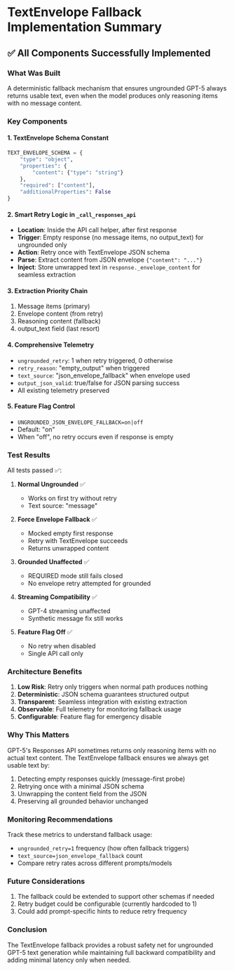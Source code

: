 # TextEnvelope Fallback Implementation Summary

## ✅ All Components Successfully Implemented

### What Was Built

A deterministic fallback mechanism that ensures ungrounded GPT-5 always returns usable text, even when the model produces only reasoning items with no message content.

### Key Components

#### 1. TextEnvelope Schema Constant
```python
TEXT_ENVELOPE_SCHEMA = {
    "type": "object",
    "properties": {
        "content": {"type": "string"}
    },
    "required": ["content"],
    "additionalProperties": False
}
```

#### 2. Smart Retry Logic in `_call_responses_api`
- **Location**: Inside the API call helper, after first response
- **Trigger**: Empty response (no message items, no output_text) for ungrounded only
- **Action**: Retry once with TextEnvelope JSON schema
- **Parse**: Extract content from JSON envelope `{"content": "..."}`
- **Inject**: Store unwrapped text in `response._envelope_content` for seamless extraction

#### 3. Extraction Priority Chain
1. Message items (primary)
2. Envelope content (from retry)
3. Reasoning content (fallback)
4. output_text field (last resort)

#### 4. Comprehensive Telemetry
- `ungrounded_retry`: 1 when retry triggered, 0 otherwise
- `retry_reason`: "empty_output" when triggered
- `text_source`: "json_envelope_fallback" when envelope used
- `output_json_valid`: true/false for JSON parsing success
- All existing telemetry preserved

#### 5. Feature Flag Control
- `UNGROUNDED_JSON_ENVELOPE_FALLBACK=on|off`
- Default: "on"
- When "off", no retry occurs even if response is empty

### Test Results

All tests passed ✅:

1. **Normal Ungrounded** ✅
   - Works on first try without retry
   - Text source: "message"

2. **Force Envelope Fallback** ✅
   - Mocked empty first response
   - Retry with TextEnvelope succeeds
   - Returns unwrapped content

3. **Grounded Unaffected** ✅
   - REQUIRED mode still fails closed
   - No envelope retry attempted for grounded

4. **Streaming Compatibility** ✅
   - GPT-4 streaming unaffected
   - Synthetic message fix still works

5. **Feature Flag Off** ✅
   - No retry when disabled
   - Single API call only

### Architecture Benefits

1. **Low Risk**: Retry only triggers when normal path produces nothing
2. **Deterministic**: JSON schema guarantees structured output
3. **Transparent**: Seamless integration with existing extraction
4. **Observable**: Full telemetry for monitoring fallback usage
5. **Configurable**: Feature flag for emergency disable

### Why This Matters

GPT-5's Responses API sometimes returns only reasoning items with no actual text content. The TextEnvelope fallback ensures we always get usable text by:

1. Detecting empty responses quickly (message-first probe)
2. Retrying once with a minimal JSON schema
3. Unwrapping the content field from the JSON
4. Preserving all grounded behavior unchanged

### Monitoring Recommendations

Track these metrics to understand fallback usage:
- `ungrounded_retry=1` frequency (how often fallback triggers)
- `text_source=json_envelope_fallback` count
- Compare retry rates across different prompts/models

### Future Considerations

1. The fallback could be extended to support other schemas if needed
2. Retry budget could be configurable (currently hardcoded to 1)
3. Could add prompt-specific hints to reduce retry frequency

### Conclusion

The TextEnvelope fallback provides a robust safety net for ungrounded GPT-5 text generation while maintaining full backward compatibility and adding minimal latency only when needed.